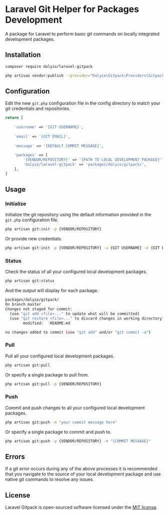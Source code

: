 # Laravel Git Helper for Packages Development
A package for Laravel to perform basic git commands on locally integrated development packages.

## Installation

``` bash
composer require dalyio/laravel-gitpack
```

``` bash
php artisan vendor:publish --provider="Dalyio\Gitpack\Providers\GitpackServiceProvider"
```

## Configuration

Edit the new `git.php` configuration file in the config directory to match your git credentials and repositories.

```php
return [
    
    'username' => '{GIT USERNAME}',
    
    'email' => '{GIT EMAIL}',
    
    'message' => '{DEFAULT COMMIT MESSAGE}',
    
    'packages' => [
        '{VENDOR/REPOSITORY}' => '{PATH TO LOCAL DEVELOPMENT PACKAGE}',
        'dalyio/laravel-gitpack' => 'packages/dalyio/gitpack/',
    ],
]
```

## Usage

### Initialize

Initialize the git repository using the default information provided in the `git.php` configuration file.

``` bash
php artisan git:init -p {VENDOR/REPOSITORY}
```

Or provide new credentials.

``` bash
php artisan git:init -p {VENDOR/REPOSITORY} -u {GIT USERNAME} -e {GIT EMAIL}
```

### Status

Check the status of all your configured local development packages.

``` bash
php artisan git:status
```

And the output will display for each package.

``` bash
packages/dalyio/gitpack/
On branch master
Changes not staged for commit:
  (use "git add <file>..." to update what will be committed)
  (use "git restore <file>..." to discard changes in working directory)
        modified:   README.md

no changes added to commit (use "git add" and/or "git commit -a")
```

### Pull

Pull all your configured local development packages.

``` bash
php artisan git:pull
```

Or specify a single package to pull from.

``` bash
php artisan git:pull -p {VENDOR/REPOSITORY}
```

### Push

Commit and push changes to all your configured local development packages.

``` bash
php artisan git:push -m "your commit message here"
```

Or specify a single package to commit and push to.

``` bash
php artisan git:push -p {VENDOR/REPOSITORY} -m "{COMMIT MESSAGE}"
```

## Errors

If a git error occurs during any of the above processes it is recommended that you navigate to the source of your local development package and use native git commands to resolve any issues.

## License

Laravel Gitpack is open-sourced software licensed under the [MIT license](LICENSE).
